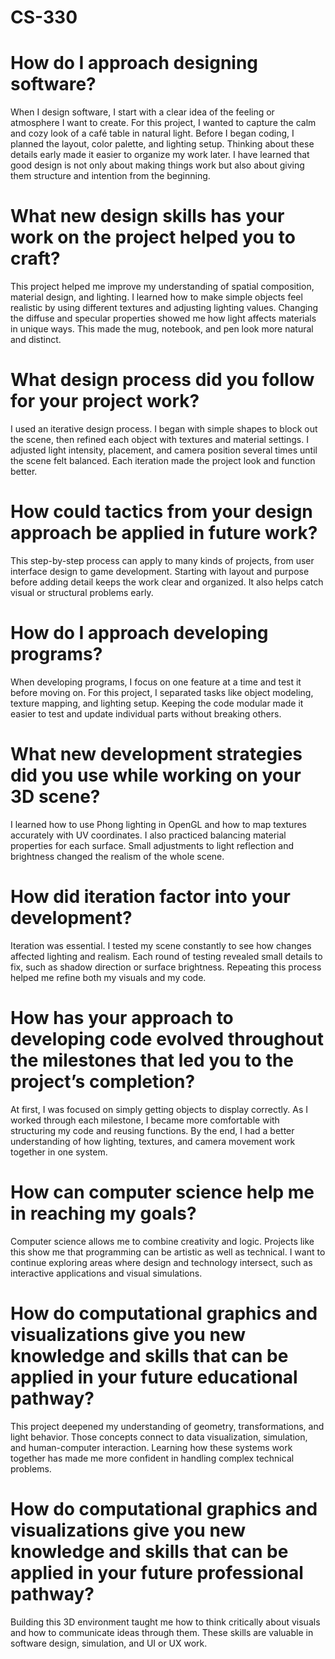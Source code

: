 # CS-330
# How do I approach designing software?

When I design software, I start with a clear idea of the feeling or atmosphere I want to create. For this project, I wanted to capture the calm and cozy look of a café table in natural light. Before I began coding, I planned the layout, color palette, and lighting setup. Thinking about these details early made it easier to organize my work later. I have learned that good design is not only about making things work but also about giving them structure and intention from the beginning.

# What new design skills has your work on the project helped you to craft?

This project helped me improve my understanding of spatial composition, material design, and lighting. I learned how to make simple objects feel realistic by using different textures and adjusting lighting values. Changing the diffuse and specular properties showed me how light affects materials in unique ways. This made the mug, notebook, and pen look more natural and distinct.

# What design process did you follow for your project work?

I used an iterative design process. I began with simple shapes to block out the scene, then refined each object with textures and material settings. I adjusted light intensity, placement, and camera position several times until the scene felt balanced. Each iteration made the project look and function better.

# How could tactics from your design approach be applied in future work?

This step-by-step process can apply to many kinds of projects, from user interface design to game development. Starting with layout and purpose before adding detail keeps the work clear and organized. It also helps catch visual or structural problems early.

# How do I approach developing programs?

When developing programs, I focus on one feature at a time and test it before moving on. For this project, I separated tasks like object modeling, texture mapping, and lighting setup. Keeping the code modular made it easier to test and update individual parts without breaking others.

# What new development strategies did you use while working on your 3D scene?

I learned how to use Phong lighting in OpenGL and how to map textures accurately with UV coordinates. I also practiced balancing material properties for each surface. Small adjustments to light reflection and brightness changed the realism of the whole scene.

# How did iteration factor into your development?

Iteration was essential. I tested my scene constantly to see how changes affected lighting and realism. Each round of testing revealed small details to fix, such as shadow direction or surface brightness. Repeating this process helped me refine both my visuals and my code.

# How has your approach to developing code evolved throughout the milestones that led you to the project’s completion?

At first, I was focused on simply getting objects to display correctly. As I worked through each milestone, I became more comfortable with structuring my code and reusing functions. By the end, I had a better understanding of how lighting, textures, and camera movement work together in one system.

# How can computer science help me in reaching my goals?

Computer science allows me to combine creativity and logic. Projects like this show me that programming can be artistic as well as technical. I want to continue exploring areas where design and technology intersect, such as interactive applications and visual simulations.

# How do computational graphics and visualizations give you new knowledge and skills that can be applied in your future educational pathway?

This project deepened my understanding of geometry, transformations, and light behavior. Those concepts connect to data visualization, simulation, and human-computer interaction. Learning how these systems work together has made me more confident in handling complex technical problems.

# How do computational graphics and visualizations give you new knowledge and skills that can be applied in your future professional pathway?

Building this 3D environment taught me how to think critically about visuals and how to communicate ideas through them. These skills are valuable in software design, simulation, and UI or UX work.
